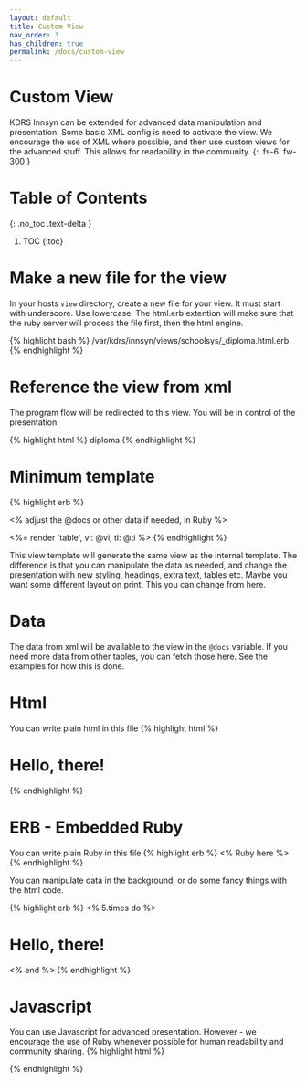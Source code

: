 ```yaml
---
layout: default
title: Custom View
nav_order: 3
has_children: true
permalink: /docs/custom-view
---
```

# Custom View
KDRS Innsyn can be extended for advanced data manipulation and presentation. Some basic XML config is need to activate the view. We encourage the use of XML where possible, and then use custom views for the advanced stuff. This allows for readability in the community.
{: .fs-6 .fw-300 }

# Table of Contents
{: .no_toc .text-delta }

1. TOC
{:toc}

# Make a new file for the view
In your hosts `view` directory, create a new file for your view. It must start with underscore. Use lowercase. The html.erb extention will make sure that the ruby server will process the file first, then the html engine.

{% highlight bash %}
/var/kdrs/innsyn/views/schoolsys/_diploma.html.erb
{% endhighlight %}

# Reference the view from xml
The program flow will be redirected to this view. You will be in control of the presentation.

{% highlight html %}
    <table>
        <customview>diploma</customview>
{% endhighlight %}

# Minimum template

{% highlight erb %}
<!-- diploma 1.0.0 -->
<!-- DATA PREPARATION -->
<% adjust the @docs or other data if needed, in Ruby %>

<!-- DATA PRESENTATION -->
<%= render 'table', vi: @vi, ti: @ti %>
{% endhighlight %}

This view template will generate the same view as the internal template.
The difference is that you can manipulate the data as needed, and change the presentation with new styling, headings, extra text, tables etc. Maybe you want some different layout on print. This you can change from here.

# Data
The data from xml will be available to the view in the `@docs` variable. If you need more data from other tables, you can fetch those here. See the examples for how this is done.

# Html
You can write plain html in this file
{% highlight html %}
    <h1>Hello, there!</h1>
{% endhighlight %}

# ERB - Embedded Ruby
You can write plain Ruby in this file
{% highlight erb %}
    <% Ruby here %>
{% endhighlight %}


You can manipulate data in the background, or do some fancy things with the html code.

{% highlight erb %}
<% 5.times do %>
    <h1>Hello, there!</h1>
<% end %>
{% endhighlight %}


# Javascript
You can use Javascript for advanced presentation. However - we encourage the use of Ruby whenever possible for human readability and community sharing.
{% highlight html %}
<script>
    // Javascript here, if needed.
</script>
{% endhighlight %}


